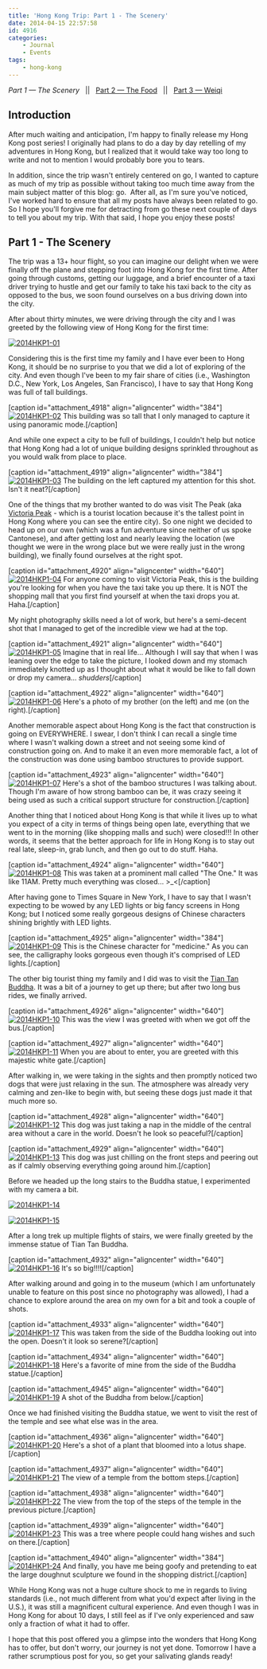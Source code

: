 ```yaml
---
title: 'Hong Kong Trip: Part 1 - The Scenery'
date: 2014-04-15 22:57:58
id: 4916
categories:
	- Journal
	- Events
tags:
	- hong-kong
---
```


_Part 1 — The Scenery_   ||   [Part 2 — The Food](http://www.bengozen.com/hong-kong-trip-part-2/ "Hong Kong Trip: Part 2 — The Food")   ||   [Part 3 — Weiqi](http://www.bengozen.com/hong-kong-trip-part-3/ "Hong Kong Trip: Part 3 — Weiqi")

## Introduction

After much waiting and anticipation, I'm happy to finally release my Hong Kong post series! I originally had plans to do a day by day retelling of my adventures in Hong Kong, but I realized that it would take way too long to write and not to mention I would probably bore you to tears.

In addition, since the trip wasn't entirely centered on go, I wanted to capture as much of my trip as possible without taking too much time away from the main subject matter of this blog: go.  After all, as I'm sure you've noticed, I've worked hard to ensure that all my posts have always been related to go. So I hope you'll forgive me for detracting from go these next couple of days to tell you about my trip. With that said, I hope you enjoy these posts!

## Part 1 - The Scenery

The trip was a 13+ hour flight, so you can imagine our delight when we were finally off the plane and stepping foot into Hong Kong for the first time. After going through customs, getting our luggage, and a brief encounter of a taxi driver trying to hustle and get our family to take his taxi back to the city as opposed to the bus, we soon found ourselves on a bus driving down into the city.

After about thirty minutes, we were driving through the city and I was greeted by the following view of Hong Kong for the first time:

[![2014HKP1-01](http://www.bengozen.com/wp-content/uploads/2014/04/2014HKP1-01-1024x682.jpg)](http://www.bengozen.com/wp-content/uploads/2014/04/2014HKP1-01.jpg)

<!--more-->Considering this is the first time my family and I have ever been to Hong Kong, it should be no surprise to you that we did a lot of exploring of the city. And even though I've been to my fair share of cities (i.e., Washington D.C., New York, Los Angeles, San Francisco), I have to say that Hong Kong was full of tall buildings.

[caption id="attachment_4918" align="aligncenter" width="384"][![2014HKP1-02](http://www.bengozen.com/wp-content/uploads/2014/04/2014HKP1-02-768x1024.jpg)](http://www.bengozen.com/wp-content/uploads/2014/04/2014HKP1-02.jpg) This building was so tall that I only managed to capture it using panoramic mode.[/caption]

And while one expect a city to be full of buildings, I couldn't help but notice that Hong Kong had a lot of unique building designs sprinkled throughout as you would walk from place to place.

[caption id="attachment_4919" align="aligncenter" width="384"][![2014HKP1-03](http://www.bengozen.com/wp-content/uploads/2014/04/2014HKP1-03-768x1024.jpg)](http://www.bengozen.com/wp-content/uploads/2014/04/2014HKP1-03.jpg) The building on the left captured my attention for this shot. Isn't it neat?[/caption]

One of the things that my brother wanted to do was visit The Peak (aka [Victoria Peak](http://en.wikipedia.org/wiki/Victoria_Peak "Victoria Peak Wikipedia") - which is a tourist location because it's the tallest point in Hong Kong where you can see the entire city). So one night we decided to head up on our own (which was a fun adventure since neither of us spoke Cantonese), and after getting lost and nearly leaving the location (we thought we were in the wrong place but we were really just in the wrong building), we finally found ourselves at the right spot.

[caption id="attachment_4920" align="aligncenter" width="640"][![2014HKP1-04](http://www.bengozen.com/wp-content/uploads/2014/04/2014HKP1-04-1024x682.jpg)](http://www.bengozen.com/wp-content/uploads/2014/04/2014HKP1-04.jpg) For anyone coming to visit Victoria Peak, this is the building you're looking for when you have the taxi take you up there. It is NOT the shopping mall that you first find yourself at when the taxi drops you at. Haha.[/caption]

My night photography skills need a lot of work, but here's a semi-decent shot that I managed to get of the incredible view we had at the top.

[caption id="attachment_4921" align="aligncenter" width="640"][![2014HKP1-05](http://www.bengozen.com/wp-content/uploads/2014/04/2014HKP1-05-1024x682.jpg)](http://www.bengozen.com/wp-content/uploads/2014/04/2014HKP1-05.jpg) Imagine that in real life... Although I will say that when I was leaning over the edge to take the picture, I looked down and my stomach immediately knotted up as I thought about what it would be like to fall down or drop my camera... *shudders*[/caption]

[caption id="attachment_4922" align="aligncenter" width="640"][![2014HKP1-06](http://www.bengozen.com/wp-content/uploads/2014/04/2014HKP1-06-1024x682.jpg)](http://www.bengozen.com/wp-content/uploads/2014/04/2014HKP1-06.jpg) Here's a photo of my brother (on the left) and me (on the right).[/caption]

Another memorable aspect about Hong Kong is the fact that construction is going on EVERYWHERE. I swear, I don't think I can recall a single time where I wasn't walking down a street and not seeing some kind of construction going on. And to make it an even more memorable fact, a lot of the construction was done using bamboo structures to provide support.

[caption id="attachment_4923" align="aligncenter" width="640"][![2014HKP1-07](http://www.bengozen.com/wp-content/uploads/2014/04/2014HKP1-07-1024x767.jpg)](http://www.bengozen.com/wp-content/uploads/2014/04/2014HKP1-07.jpg) Here's a shot of the bamboo structures I was talking about. Though I'm aware of how strong bamboo can be, it was crazy seeing it being used as such a critical support structure for construction.[/caption]

Another thing that I noticed about Hong Kong is that while it lives up to what you expect of a city in terms of things being open late, everything that we went to in the morning (like shopping malls and such) were closed!!! In other words, it seems that the better approach for life in Hong Kong is to stay out real late, sleep-in, grab lunch, and then go out to do stuff. Haha.

[caption id="attachment_4924" align="aligncenter" width="640"][![2014HKP1-08](http://www.bengozen.com/wp-content/uploads/2014/04/2014HKP1-08-1024x767.jpg)](http://www.bengozen.com/wp-content/uploads/2014/04/2014HKP1-08.jpg) This was taken at a prominent mall called "The One." It was like 11AM. Pretty much everything was closed... &gt;_&lt;[/caption]

After having gone to Times Square in New York, I have to say that I wasn't expecting to be wowed by any LED lights or big fancy screens in Hong Kong; but I noticed some really gorgeous designs of Chinese characters shining brightly with LED lights.

[caption id="attachment_4925" align="aligncenter" width="384"][![2014HKP1-09](http://www.bengozen.com/wp-content/uploads/2014/04/2014HKP1-09-768x1024.jpg)](http://www.bengozen.com/wp-content/uploads/2014/04/2014HKP1-09.jpg) This is the Chinese character for "medicine." As you can see, the calligraphy looks gorgeous even though it's comprised of LED lights.[/caption]

The other big tourist thing my family and I did was to visit the [Tian Tan Buddha](http://en.wikipedia.org/wiki/Tian_Tan_Buddha "Tian Tan Buddha Wikipedia"). It was a bit of a journey to get up there; but after two long bus rides, we finally arrived.

[caption id="attachment_4926" align="aligncenter" width="640"][![2014HKP1-10](http://www.bengozen.com/wp-content/uploads/2014/04/2014HKP1-10-1024x682.jpg)](http://www.bengozen.com/wp-content/uploads/2014/04/2014HKP1-10.jpg) This was the view I was greeted with when we got off the bus.[/caption]

[caption id="attachment_4927" align="aligncenter" width="640"][![2014HKP1-11](http://www.bengozen.com/wp-content/uploads/2014/04/2014HKP1-11-1024x682.jpg)](http://www.bengozen.com/wp-content/uploads/2014/04/2014HKP1-11.jpg) When you are about to enter, you are greeted with this majestic white gate.[/caption]

After walking in, we were taking in the sights and then promptly noticed two dogs that were just relaxing in the sun. The atmosphere was already very calming and zen-like to begin with, but seeing these dogs just made it that much more so.

[caption id="attachment_4928" align="aligncenter" width="640"][![2014HKP1-12](http://www.bengozen.com/wp-content/uploads/2014/04/2014HKP1-12-1024x682.jpg)](http://www.bengozen.com/wp-content/uploads/2014/04/2014HKP1-12.jpg) This dog was just taking a nap in the middle of the central area without a care in the world. Doesn't he look so peaceful?[/caption]

[caption id="attachment_4929" align="aligncenter" width="640"][![2014HKP1-13](http://www.bengozen.com/wp-content/uploads/2014/04/2014HKP1-13-1024x682.jpg)](http://www.bengozen.com/wp-content/uploads/2014/04/2014HKP1-13.jpg) This dog was just chilling on the front steps and peering out as if calmly observing everything going around him.[/caption]

Before we headed up the long stairs to the Buddha statue, I experimented with my camera a bit.

[![2014HKP1-14](http://www.bengozen.com/wp-content/uploads/2014/04/2014HKP1-14-1024x682.jpg)](http://www.bengozen.com/wp-content/uploads/2014/04/2014HKP1-14.jpg)

[![2014HKP1-15](http://www.bengozen.com/wp-content/uploads/2014/04/2014HKP1-15-1024x682.jpg)](http://www.bengozen.com/wp-content/uploads/2014/04/2014HKP1-15.jpg)

After a long trek up multiple flights of stairs, we were finally greeted by the immense statue of Tian Tan Buddha.

[caption id="attachment_4932" align="aligncenter" width="640"][![2014HKP1-16](http://www.bengozen.com/wp-content/uploads/2014/04/2014HKP1-16-1024x682.jpg)](http://www.bengozen.com/wp-content/uploads/2014/04/2014HKP1-16.jpg) It's so big!!!![/caption]

After walking around and going in to the museum (which I am unfortunately unable to feature on this post since no photography was allowed), I had a chance to explore around the area on my own for a bit and took a couple of shots.

[caption id="attachment_4933" align="aligncenter" width="640"][![2014HKP1-17](http://www.bengozen.com/wp-content/uploads/2014/04/2014HKP1-17-1024x682.jpg)](http://www.bengozen.com/wp-content/uploads/2014/04/2014HKP1-17.jpg) This was taken from the side of the Buddha looking out into the open. Doesn't it look so serene?[/caption]

[caption id="attachment_4934" align="aligncenter" width="640"][![2014HKP1-18](http://www.bengozen.com/wp-content/uploads/2014/04/2014HKP1-18-1024x682.jpg)](http://www.bengozen.com/wp-content/uploads/2014/04/2014HKP1-18.jpg) Here's a favorite of mine from the side of the Buddha statue.[/caption]

[caption id="attachment_4945" align="aligncenter" width="640"][![2014HKP1-19](http://www.bengozen.com/wp-content/uploads/2014/04/2014HKP1-19-1024x682.jpg)](http://www.bengozen.com/wp-content/uploads/2014/04/2014HKP1-19.jpg) A shot of the Buddha from below.[/caption]

Once we had finished visiting the Buddha statue, we went to visit the rest of the temple and see what else was in the area.

[caption id="attachment_4936" align="aligncenter" width="640"][![2014HKP1-20](http://www.bengozen.com/wp-content/uploads/2014/04/2014HKP1-20-1024x682.jpg)](http://www.bengozen.com/wp-content/uploads/2014/04/2014HKP1-20.jpg) Here's a shot of a plant that bloomed into a lotus shape.[/caption]

[caption id="attachment_4937" align="aligncenter" width="640"][![2014HKP1-21](http://www.bengozen.com/wp-content/uploads/2014/04/2014HKP1-21-1024x682.jpg)](http://www.bengozen.com/wp-content/uploads/2014/04/2014HKP1-21.jpg) The view of a temple from the bottom steps.[/caption]

[caption id="attachment_4938" align="aligncenter" width="640"][![2014HKP1-22](http://www.bengozen.com/wp-content/uploads/2014/04/2014HKP1-22-1024x682.jpg)](http://www.bengozen.com/wp-content/uploads/2014/04/2014HKP1-22.jpg) The view from the top of the steps of the temple in the previous picture.[/caption]

[caption id="attachment_4939" align="aligncenter" width="640"][![2014HKP1-23](http://www.bengozen.com/wp-content/uploads/2014/04/2014HKP1-23-1024x682.jpg)](http://www.bengozen.com/wp-content/uploads/2014/04/2014HKP1-23.jpg) This was a tree where people could hang wishes and such on there.[/caption]

[caption id="attachment_4940" align="aligncenter" width="384"][![2014HKP1-24](http://www.bengozen.com/wp-content/uploads/2014/04/2014HKP1-24-682x1024.jpg)](http://www.bengozen.com/wp-content/uploads/2014/04/2014HKP1-24.jpg) And finally, you have me being goofy and pretending to eat the large doughnut sculpture we found in the shopping district.[/caption]

While Hong Kong was not a huge culture shock to me in regards to living standards (i.e., not much different from what you'd expect after living in the U.S.), it was still a magnificent cultural experience. And even though I was in Hong Kong for about 10 days, I still feel as if I've only experienced and saw only a fraction of what it had to offer.

I hope that this post offered you a glimpse into the wonders that Hong Kong has to offer, but don't worry, our journey is not yet done. Tomorrow I have a rather scrumptious post for you, so get your salivating glands ready!